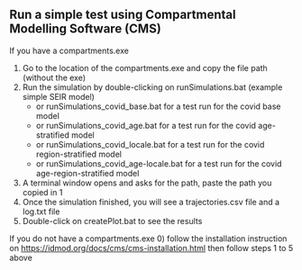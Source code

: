 

## Run a simple test using Compartmental Modelling Software (CMS)

If you have a compartments.exe
1) Go to the location of the compartments.exe and copy the file path (without the exe)
2) Run the simulation by double-clicking on runSimulations.bat (example simple SEIR model)
	- or runSimulations_covid_base.bat for a test run for the covid base model
    - or runSimulations_covid_age.bat for a test run for the covid age-stratified model 
	- or runSimulations_covid_locale.bat for a test run for the covid region-stratified model 
	- or runSimulations_covid_age-locale.bat for a test run for the covid age-region-stratified model 
3) A terminal window opens and asks for the path, paste the path you copied in 1
4) Once the simulation finished, you will see a trajectories.csv file and a log.txt file
5) Double-click on createPlot.bat to see the results

If you do not have a compartments.exe
0) follow the installation instruction on https://idmod.org/docs/cms/cms-installation.html then follow steps 1 to 5 above


